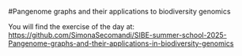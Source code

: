 #Pangenome graphs and their applications to biodiversity genomics

You will find the exercise of the day at: 
https://github.com/SimonaSecomandi/SIBE-summer-school-2025-Pangenome-graphs-and-their-applications-in-biodiversity-genomics
